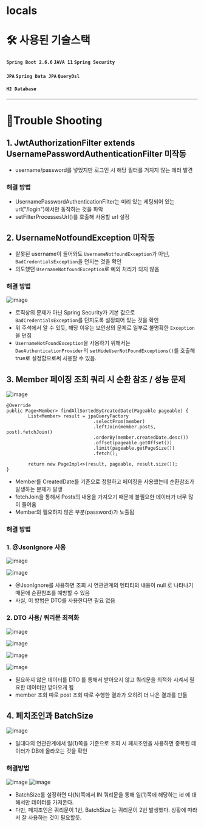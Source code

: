 # locals



# 🛠 사용된 기술스택

#### `Spring Boot 2.6.6` `JAVA 11` `Spring Security`
#### `JPA` `Spring Data JPA` `QueryDsl`
#### `H2 Database` 

<hr> 

# 🚀Trouble Shooting

## 1. JwtAuthorizationFilter extends UsernamePasswordAuthenticationFilter 미작동

- username/password를 넣었지만 로그인 시 해당 필터를 거치지 않는 에러 발견

### 해결 방법

- UsernamePasswordAuthenticationFilter는 미리 있는 세팅되어 있는 url("/login")에서만 동작하는 것을 파악
- setFilterProcessesUrl()를 호출해 사용할 url 설정


## 2. UsernameNotfoundException 미작동

- 잘못된 username이 들어와도 `UsernameNotfoundException`가 아닌, `BadCredentialsException`을 던지는 것을 확인
- 의도했던 `UsernameNotfoundException`로 예외 처리가 되지 않음

### 해결 방법

![image](https://user-images.githubusercontent.com/80764368/161055701-b804592e-b506-4c3f-98bf-03d9214c74e5.png)

- 로직상의 문제가 아닌 Spring Security가 기본 값으로 `BadCredentialsException`를 던지도록 설정되어 있는 것을 확인
- 위 주석에서 알 수 있듯, 해당 이유는 보안상의 문제로 일부로 불명확한 `Exception`을 던짐
- `UsernameNotFoundException`을 사용하기 위해서는 `DaoAuthenticationProvider`의 `setHideUserNotFoundExceptions()`를 호출해 true로 설정함으로써 사용할 수 있음.

## 3. Member 페이징 조회 쿼리 시 순환 참조 / 성능 문제 

![image](https://user-images.githubusercontent.com/80764368/161069359-50fa64f5-b4f0-43c1-8fec-4c722eac2e1f.png)

```
@Override
public Page<Member> findAllSortedByCreatedDate(Pageable pageable) {		
		List<Member> result = jpaQueryFactory
								.selectFrom(member)
								.leftJoin(member.posts, post).fetchJoin()
								.orderBy(member.createdDate.desc())
								.offset(pageable.getOffset())
								.limit(pageable.getPageSize())
								.fetch();
		
		return new PageImpl<>(result, pageable, result.size());
}
```

- Member를 CreatedDate를 기준으로 정렬하고 페이징을 사용했는데 순환참조가 발생하는 문제가 발생
- fetchJoin을 통해서 Posts의 내용을 가져오기 때문에 불필요한 데이터가 너무 많이 들어옴
- Member의 필요하지 않은 부분(password)가 노출됨

### 해결 방법

### 1. @JsonIgnore 사용

![image](https://user-images.githubusercontent.com/80764368/161070215-3e67cc73-a502-47b7-a0b6-874714c98eaa.png)

![image](https://user-images.githubusercontent.com/80764368/161070149-3b5af495-3469-4bc0-89dd-752085f39d8a.png)

- @JsonIgnore를 사용하면 조회 시 연관관계의 엔티티의 내용이 null 로 나타나기 때문에 순환참조를 예방할 수 있음
- 사실, 이 방법은 DTO를 사용한다면 필요 없음

### 2. DTO 사용/ 쿼리문 최적화

![image](https://user-images.githubusercontent.com/80764368/161071782-8e213cd6-1db3-4c2b-b142-1b9ec6c0f922.png)

![image](https://user-images.githubusercontent.com/80764368/161071900-7c052ab1-d35c-4be1-82a9-3ca6dabc4145.png)
 
![image](https://user-images.githubusercontent.com/80764368/161071952-7a1430b8-26ac-43ea-afdb-2425a03f77a7.png)
 
 ![image](https://user-images.githubusercontent.com/80764368/161073123-f6fa229d-4109-4fdf-b7fd-89ee77a49dc4.png)

 
 - 필요하지 않은 데이터를 DTO 를 통해서 받아오지 않고 쿼리문을 최적화 시켜서 필요한 데이터만 받아오게 됨
 - member 조회 따로 post 조회 따로 수행한 결과가 오히려 더 나은 결과를 만듦

## 4. 페치조인과 BatchSize

![image](https://user-images.githubusercontent.com/80764368/161077077-0ffb08c8-f422-4953-843c-cd05a8b0f47b.png)

- 일대다의 연관관계에서 일(1)쪽을 기준으로 조회 시 페치조인을 사용하면 중복된 데이터가 DB에 올라오는 것을 확인

### 해결방법

![image](https://user-images.githubusercontent.com/80764368/161076804-39b9d4f4-57cc-4ce7-8941-0a24c4b007c8.png)
![image](https://user-images.githubusercontent.com/80764368/161076893-587824e8-3f95-4199-9a0a-6ce93c69dc8b.png)

- BatchSize를 설정하면 다(N)쪽에서 IN 쿼리문을 통해 일(1)쪽에 해당하는 id 에 대해서만 데이터를 가져온다.
- 다만, 페치조인은 쿼리문이 1번, BatchSize 는 쿼리문이 2번 발생했다. 상황에 따라서 잘 사용하는 것이 필요할듯.
